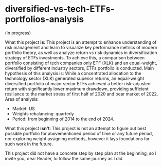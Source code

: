# diversified-vs-tech-ETFs-portfolios-analysis

(in progress)

What this project **is**:
This project is an attempt to enhance understanding of risk management and learn to visualize key performance metrics of modern portfolio theory, as well as analyze return vs risk dynamics in diversification strategy of ETFs investments. To achieve this, a comparison between portfolio consisting of tech companies only ETF (XLK) and an equal-weight, diversified by different industry sectors, ETFs portfolio is conducted. Main hypothesis of this analysis is: While a concentrated allocation to the technology sector (XLK) generated superior returns, an equal-weight diversified portfolio of major sector ETFs achieved a better risk-adjusted return with significantly lower maximum drawdown, providing sufficient resiliance to the market stress of first half of 2020 and bear market of 2022.
Area of analysis:
- Market: US
- Weights rebalancing: quarterly 
- Period: from beginning of 2014 to the end of 2024.

What this project **isn't**:
This project is not an attempt to figure out best possible portfolio for abovementioned period of time or any future period, nor exploring weight assigning methods, however it lays foundations for such work in the future.


This project did not have a concrete step by step plan at the beginning, so I invite you, dear Reader, to follow the same journey as I did.
